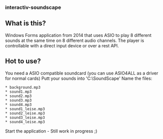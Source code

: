 ### interactiv-soundscape

## What is this?

Windows Forms application from 2014 that uses ASIO to play 8 different sounds at the same time on 8 different audio channels. The player is controllable with a direct input device or over a rest API. 

## Hot to use?

You need a ASIO compatible soundcard (you can use ASIO4ALL as a driver for normal cards)
Putt your sounds into 'C:\SoundScape\'
Name the files:

```
* background.mp3
* sound1.mp3
* sound2.mp3
* sound3.mp3
* sound4.mp3
* sound1_leise.mp3
* sound2_leise.mp3
* sound3_leise.mp3
* sound4_leise.mp3

```

Start the application - Still work in progress ;)
